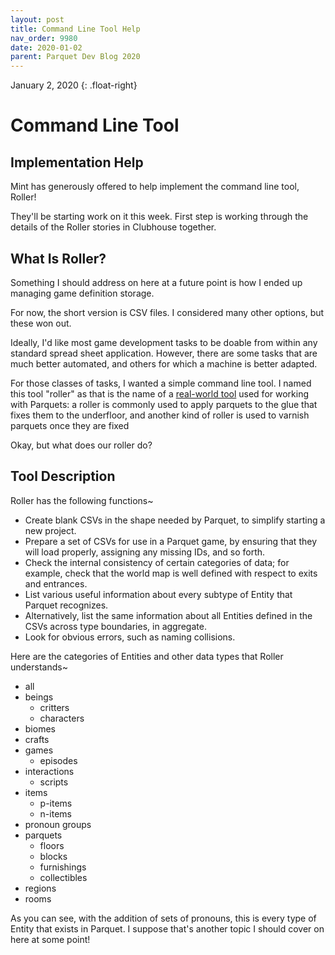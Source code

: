 ```yaml
---
layout: post
title: Command Line Tool Help
nav_order: 9980
date: 2020-01-02
parent: Parquet Dev Blog 2020
---
```

January 2, 2020
{: .float-right}

# Command Line Tool

## Implementation Help

Mint has generously offered to help implement the command line tool, Roller!

They'll be starting work on it this week.
First step is working through the details of the Roller stories in Clubhouse together.

## What Is Roller?

Something I should address on here at a future point is how I ended up managing game definition storage.

For now, the short version is CSV files.  I considered many other options, but these won out.

Ideally, I'd like most game development tasks to be doable from within any standard spread sheet application.
However, there are some tasks that are much better automated, and others for which a machine is better adapted.

For those classes of tasks, I wanted a simple command line tool.
I named this tool "roller" as that is the name of a [real-world tool](https://www.homedepot.com/b/Flooring-Flooring-Supplies-Flooring-Tools-Floor-Rollers/N-5yc1vZcdtt) used for working with Parquets:
a roller is commonly used to apply parquets to the glue that fixes them to the underfloor, and another kind of roller is used to varnish parquets once they are fixed

Okay, but what does our roller do?

## Tool Description

Roller has the following functions~

- Create blank CSVs in the shape needed by Parquet, to simplify starting a new project.
- Prepare a set of CSVs for use in a Parquet game, by ensuring that they will load properly, assigning any missing IDs, and so forth.
- Check the internal consistency of certain categories of data; for example, check that the world map is well defined with respect to exits and entrances.
- List various useful information about every subtype of Entity that Parquet recognizes.
- Alternatively, list the same information about all Entities defined in the CSVs across type boundaries, in aggregate.
- Look for obvious errors, such as naming collisions.

Here are the categories of Entities and other data types that Roller understands~

- all
- beings
    - critters
    - characters
- biomes
- crafts
- games
    - episodes
- interactions
    - scripts
- items
    - p-items
    - n-items
- pronoun groups
- parquets
    - floors
    - blocks
    - furnishings
    - collectibles
- regions
- rooms

As you can see, with the addition of sets of pronouns, this is every type of Entity that exists in Parquet.
I suppose that's another topic I should cover on here at some point!
